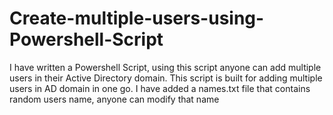 # Create-multiple-users-using-Powershell-Script
I have written a Powershell Script, using this script anyone can add multiple users in their Active Directory domain. This script is built for adding multiple users in AD domain in one go.
I have added a names.txt file that contains random users name, anyone can modify that name
